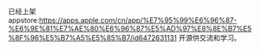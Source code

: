 已经上架appstore:https://apps.apple.com/cn/app/%E7%95%99%E6%96%87-%E6%9E%81%E7%AE%80%E6%96%87%E5%AD%97%E8%8E%B7%E5%8F%96%E5%B7%A5%E5%85%B7/id6472631131
开源供交流和学习。
